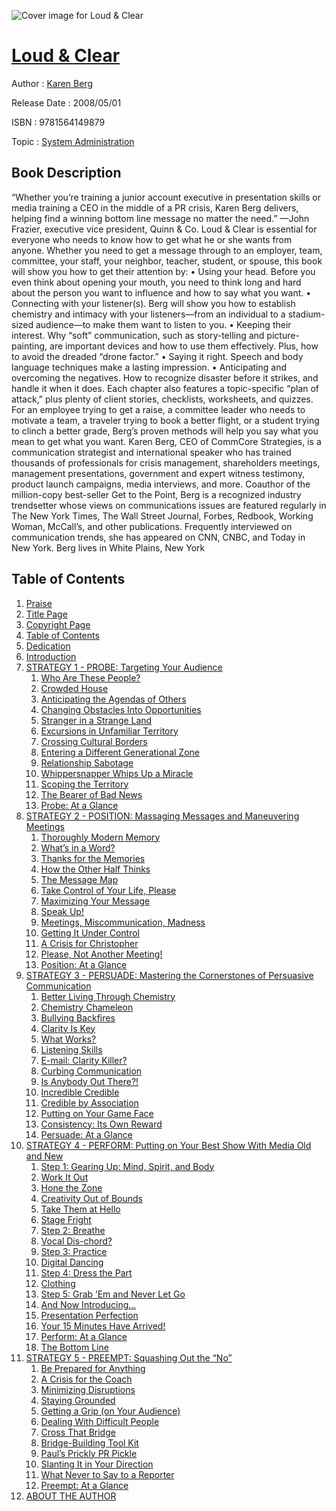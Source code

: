 ![Cover image for Loud &amp; Clear](https://imgdetail.ebookreading.net/cover/cover/system_admin/EB9781564149879.jpg)

[Loud &amp; Clear](https://ebookreading.net/view/book/Loud+%26amp%3B+Clear-EB9781564149879_1.html "Loud &amp; Clear")
====================================================================================================================

Author : [Karen Berg](https://ebookreading.net/search/author/Karen+Berg)

Release Date : 2008/05/01

ISBN : 9781564149879

Topic : [System Administration](https://ebookreading.net/search/category/system-administration)

Book Description
-----------------

“Whether you’re training a junior account executive in presentation skills or media training a CEO in the middle of a PR crisis, Karen Berg delivers, helping find a winning bottom line message no matter the need.”
—John Frazier, executive vice president, Quinn &amp; Co.
Loud &amp; Clear is essential for everyone who needs to know how to get what he or she wants from anyone. Whether you need to get a message through to an employer, team, committee, your staff, your neighbor, teacher, student, or spouse, this book will show you how to get their attention by:
• Using your head. Before you even think about opening your mouth, you need to think long and hard about the person you want to influence and how to say what you want.
• Connecting with your listener(s). Berg will show you how to establish chemistry and intimacy with your listeners—from an individual to a stadium-sized audience—to make them want to listen to you.
• Keeping their interest. Why “soft” communication, such as story-telling and picture-painting, are important devices and how to use them effectively. Plus, how to avoid the dreaded “drone factor.”
• Saying it right. Speech and body language techniques make a lasting impression.
• Anticipating and overcoming the negatives. How to recognize disaster before it strikes, and handle it when it does.
Each chapter also features a topic-specific “plan of attack,” plus plenty of client stories, checklists, worksheets, and quizzes. For an employee trying to get a raise, a committee leader who needs to motivate a team, a traveler trying to book a better flight, or a student trying to clinch a better grade, Berg’s proven methods will help you say what you mean to get what you want.
Karen Berg, CEO of CommCore Strategies, is a communication strategist and international speaker who has trained thousands of professionals for crisis management, shareholders meetings, management presentations, government and expert witness testimony, product launch campaigns, media interviews, and more. Coauthor of the million-copy best-seller Get to the Point, Berg is a recognized industry trendsetter whose views on communications issues are featured regularly in The New York Times, The Wall Street Journal, Forbes, Redbook, Working Woman, McCall’s, and other publications. Frequently interviewed on communication trends, she has appeared on CNN, CNBC, and Today in New York. Berg lives in White Plains, New York
              
Table of Contents
-----------------

1. [Praise](https://ebookreading.net/view/book/Loud+%26amp%3B+Clear-EB9781564149879_3.html)
1. [Title Page](https://ebookreading.net/view/book/Loud+%26amp%3B+Clear-EB9781564149879_4.html)
1. [Copyright Page](https://ebookreading.net/view/book/Loud+%26amp%3B+Clear-EB9781564149879_5.html)
1. [Table of Contents](https://ebookreading.net/view/book/Loud+%26amp%3B+Clear-EB9781564149879_2.html)
1. [Dedication](https://ebookreading.net/view/book/Loud+%26amp%3B+Clear-EB9781564149879_6.html)
1. [Introduction](https://ebookreading.net/view/book/Loud+%26amp%3B+Clear-EB9781564149879_7.html)
1. [STRATEGY 1 - PROBE: Targeting Your Audience](https://ebookreading.net/view/book/Loud+%26amp%3B+Clear-EB9781564149879_8.html)
    1. [Who Are These People?](https://ebookreading.net/view/book/Loud+%26amp%3B+Clear-EB9781564149879_8.html#h1)
    1. [Crowded House](https://ebookreading.net/view/book/Loud+%26amp%3B+Clear-EB9781564149879_8.html#h2)
    1. [Anticipating the Agendas of Others](https://ebookreading.net/view/book/Loud+%26amp%3B+Clear-EB9781564149879_8.html#h3)
    1. [Changing Obstacles Into Opportunities](https://ebookreading.net/view/book/Loud+%26amp%3B+Clear-EB9781564149879_8.html#h4)
    1. [Stranger in a Strange Land](https://ebookreading.net/view/book/Loud+%26amp%3B+Clear-EB9781564149879_8.html#h5)
    1. [Excursions in Unfamiliar Territory](https://ebookreading.net/view/book/Loud+%26amp%3B+Clear-EB9781564149879_8.html#h6)
    1. [Crossing Cultural Borders](https://ebookreading.net/view/book/Loud+%26amp%3B+Clear-EB9781564149879_8.html#h7)
    1. [Entering a Different Generational Zone](https://ebookreading.net/view/book/Loud+%26amp%3B+Clear-EB9781564149879_8.html#h8)
    1. [Relationship Sabotage](https://ebookreading.net/view/book/Loud+%26amp%3B+Clear-EB9781564149879_8.html#h9)
    1. [Whippersnapper Whips Up a Miracle](https://ebookreading.net/view/book/Loud+%26amp%3B+Clear-EB9781564149879_8.html#h10)
    1. [Scoping the Territory](https://ebookreading.net/view/book/Loud+%26amp%3B+Clear-EB9781564149879_8.html#h11)
    1. [The Bearer of Bad News](https://ebookreading.net/view/book/Loud+%26amp%3B+Clear-EB9781564149879_8.html#h12)
    1. [Probe: At a Glance](https://ebookreading.net/view/book/Loud+%26amp%3B+Clear-EB9781564149879_8.html#h13)
1. [STRATEGY 2 - POSITION: Massaging Messages and Maneuvering Meetings](https://ebookreading.net/view/book/Loud+%26amp%3B+Clear-EB9781564149879_9.html)
    1. [Thoroughly Modern Memory](https://ebookreading.net/view/book/Loud+%26amp%3B+Clear-EB9781564149879_9.html#h1)
    1. [What’s in a Word?](https://ebookreading.net/view/book/Loud+%26amp%3B+Clear-EB9781564149879_9.html#h2)
    1. [Thanks for the Memories](https://ebookreading.net/view/book/Loud+%26amp%3B+Clear-EB9781564149879_9.html#h3)
    1. [How the Other Half Thinks](https://ebookreading.net/view/book/Loud+%26amp%3B+Clear-EB9781564149879_9.html#h4)
    1. [The Message Map](https://ebookreading.net/view/book/Loud+%26amp%3B+Clear-EB9781564149879_9.html#h5)
    1. [Take Control of Your Life, Please](https://ebookreading.net/view/book/Loud+%26amp%3B+Clear-EB9781564149879_9.html#h6)
    1. [Maximizing Your Message](https://ebookreading.net/view/book/Loud+%26amp%3B+Clear-EB9781564149879_9.html#h7)
    1. [Speak Up!](https://ebookreading.net/view/book/Loud+%26amp%3B+Clear-EB9781564149879_9.html#h8)
    1. [Meetings, Miscommunication, Madness](https://ebookreading.net/view/book/Loud+%26amp%3B+Clear-EB9781564149879_9.html#h9)
    1. [Getting It Under Control](https://ebookreading.net/view/book/Loud+%26amp%3B+Clear-EB9781564149879_9.html#h10)
    1. [A Crisis for Christopher](https://ebookreading.net/view/book/Loud+%26amp%3B+Clear-EB9781564149879_9.html#h11)
    1. [Please, Not Another Meeting!](https://ebookreading.net/view/book/Loud+%26amp%3B+Clear-EB9781564149879_9.html#h12)
    1. [Position: At a Glance](https://ebookreading.net/view/book/Loud+%26amp%3B+Clear-EB9781564149879_9.html#h13)
1. [STRATEGY 3 - PERSUADE: Mastering the Cornerstones of Persuasive Communication](https://ebookreading.net/view/book/Loud+%26amp%3B+Clear-EB9781564149879_10.html)
    1. [Better Living Through Chemistry](https://ebookreading.net/view/book/Loud+%26amp%3B+Clear-EB9781564149879_10.html#h1)
    1. [Chemistry Chameleon](https://ebookreading.net/view/book/Loud+%26amp%3B+Clear-EB9781564149879_10.html#h2)
    1. [Bullying Backfires](https://ebookreading.net/view/book/Loud+%26amp%3B+Clear-EB9781564149879_10.html#h3)
    1. [Clarity Is Key](https://ebookreading.net/view/book/Loud+%26amp%3B+Clear-EB9781564149879_10.html#h4)
    1. [What Works?](https://ebookreading.net/view/book/Loud+%26amp%3B+Clear-EB9781564149879_10.html#h5)
    1. [Listening Skills](https://ebookreading.net/view/book/Loud+%26amp%3B+Clear-EB9781564149879_10.html#h6)
    1. [E-mail: Clarity Killer?](https://ebookreading.net/view/book/Loud+%26amp%3B+Clear-EB9781564149879_10.html#h7)
    1. [Curbing Communication](https://ebookreading.net/view/book/Loud+%26amp%3B+Clear-EB9781564149879_10.html#h8)
    1. [Is Anybody Out There?!](https://ebookreading.net/view/book/Loud+%26amp%3B+Clear-EB9781564149879_10.html#h9)
    1. [Incredible Credible](https://ebookreading.net/view/book/Loud+%26amp%3B+Clear-EB9781564149879_10.html#h10)
    1. [Credible by Association](https://ebookreading.net/view/book/Loud+%26amp%3B+Clear-EB9781564149879_10.html#h11)
    1. [Putting on Your Game Face](https://ebookreading.net/view/book/Loud+%26amp%3B+Clear-EB9781564149879_10.html#h12)
    1. [Consistency: Its Own Reward](https://ebookreading.net/view/book/Loud+%26amp%3B+Clear-EB9781564149879_10.html#h13)
    1. [Persuade: At a Glance](https://ebookreading.net/view/book/Loud+%26amp%3B+Clear-EB9781564149879_10.html#h14)
1. [STRATEGY 4 - PERFORM: Putting on Your Best Show With Media Old and New](https://ebookreading.net/view/book/Loud+%26amp%3B+Clear-EB9781564149879_11.html)
    1. [Step 1: Gearing Up: Mind, Spirit, and Body](https://ebookreading.net/view/book/Loud+%26amp%3B+Clear-EB9781564149879_11.html#h1)
    1. [Work It Out](https://ebookreading.net/view/book/Loud+%26amp%3B+Clear-EB9781564149879_11.html#h2)
    1. [Hone the Zone](https://ebookreading.net/view/book/Loud+%26amp%3B+Clear-EB9781564149879_11.html#h3)
    1. [Creativity Out of Bounds](https://ebookreading.net/view/book/Loud+%26amp%3B+Clear-EB9781564149879_11.html#h4)
    1. [Take Them at Hello](https://ebookreading.net/view/book/Loud+%26amp%3B+Clear-EB9781564149879_11.html#h5)
    1. [Stage Fright](https://ebookreading.net/view/book/Loud+%26amp%3B+Clear-EB9781564149879_11.html#h6)
    1. [Step 2: Breathe](https://ebookreading.net/view/book/Loud+%26amp%3B+Clear-EB9781564149879_11.html#h7)
    1. [Vocal Dis-chord?](https://ebookreading.net/view/book/Loud+%26amp%3B+Clear-EB9781564149879_11.html#h8)
    1. [Step 3: Practice](https://ebookreading.net/view/book/Loud+%26amp%3B+Clear-EB9781564149879_11.html#h9)
    1. [Digital Dancing](https://ebookreading.net/view/book/Loud+%26amp%3B+Clear-EB9781564149879_11.html#h10)
    1. [Step 4: Dress the Part](https://ebookreading.net/view/book/Loud+%26amp%3B+Clear-EB9781564149879_11.html#h11)
    1. [Clothing](https://ebookreading.net/view/book/Loud+%26amp%3B+Clear-EB9781564149879_11.html#h12)
    1. [Step 5: Grab ’Em and Never Let Go](https://ebookreading.net/view/book/Loud+%26amp%3B+Clear-EB9781564149879_11.html#h13)
    1. [And Now Introducing...](https://ebookreading.net/view/book/Loud+%26amp%3B+Clear-EB9781564149879_11.html#h14)
    1. [Presentation Perfection](https://ebookreading.net/view/book/Loud+%26amp%3B+Clear-EB9781564149879_11.html#h15)
    1. [Your 15 Minutes Have Arrived!](https://ebookreading.net/view/book/Loud+%26amp%3B+Clear-EB9781564149879_11.html#h16)
    1. [Perform: At a Glance](https://ebookreading.net/view/book/Loud+%26amp%3B+Clear-EB9781564149879_11.html#h17)
    1. [The Bottom Line](https://ebookreading.net/view/book/Loud+%26amp%3B+Clear-EB9781564149879_11.html#h18)
1. [STRATEGY 5 - PREEMPT: Squashing Out the “No”](https://ebookreading.net/view/book/Loud+%26amp%3B+Clear-EB9781564149879_12.html)
    1. [Be Prepared for Anything](https://ebookreading.net/view/book/Loud+%26amp%3B+Clear-EB9781564149879_12.html#h1)
    1. [A Crisis for the Coach](https://ebookreading.net/view/book/Loud+%26amp%3B+Clear-EB9781564149879_12.html#h2)
    1. [Minimizing Disruptions](https://ebookreading.net/view/book/Loud+%26amp%3B+Clear-EB9781564149879_12.html#h3)
    1. [Staying Grounded](https://ebookreading.net/view/book/Loud+%26amp%3B+Clear-EB9781564149879_12.html#h4)
    1. [Getting a Grip (on Your Audience)](https://ebookreading.net/view/book/Loud+%26amp%3B+Clear-EB9781564149879_12.html#h5)
    1. [Dealing With Difficult People](https://ebookreading.net/view/book/Loud+%26amp%3B+Clear-EB9781564149879_12.html#h6)
    1. [Cross That Bridge](https://ebookreading.net/view/book/Loud+%26amp%3B+Clear-EB9781564149879_12.html#h7)
    1. [Bridge-Building Tool Kit](https://ebookreading.net/view/book/Loud+%26amp%3B+Clear-EB9781564149879_12.html#h8)
    1. [Paul’s Prickly PR Pickle](https://ebookreading.net/view/book/Loud+%26amp%3B+Clear-EB9781564149879_12.html#h9)
    1. [Slanting It in Your Direction](https://ebookreading.net/view/book/Loud+%26amp%3B+Clear-EB9781564149879_12.html#h10)
    1. [What Never to Say to a Reporter](https://ebookreading.net/view/book/Loud+%26amp%3B+Clear-EB9781564149879_12.html#h11)
    1. [Preempt: At a Glance](https://ebookreading.net/view/book/Loud+%26amp%3B+Clear-EB9781564149879_12.html#h12)
1. [ABOUT THE AUTHOR](https://ebookreading.net/view/book/Loud+%26amp%3B+Clear-EB9781564149879_13.html)
